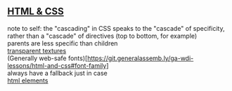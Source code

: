 [**HTML & CSS**](https://git.generalassemb.ly/ga-wdi-lessons/html-and-css)
------
note to self: the "cascading" in CSS speaks to the "cascade" of specificity, rather than a "cascade" of directives (top to bottom, for example)  
parents are less specific than children  
[transparent textures](https://www.transparenttextures.com/)  
(Generally web-safe fonts)[https://git.generalassemb.ly/ga-wdi-lessons/html-and-css#font-family]  
always have a fallback just in case  
[html elements](https://developer.mozilla.org/en-US/docs/Web/HTML/Element)
